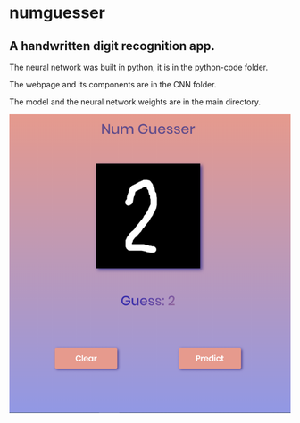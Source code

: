 # numguesser

## A handwritten digit recognition app. 

The neural network was built in python, it is in the python-code folder.

The webpage and its components are in the CNN folder.

The model and the neural network weights are in the main directory.


![webpage](/CNN/page.png)
